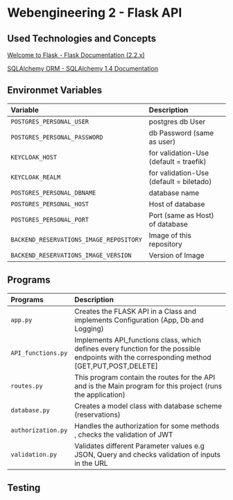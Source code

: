 
# Webengineering 2 - Flask API


## Used Technologies and Concepts

[Welcome to Flask - Flask Documentation (2.2.x)](https://flask.palletsprojects.com/en/2.2.x/)

[SQLAlchemy ORM - SQLAlchemy 1.4 Documentation](https://docs.sqlalchemy.org/en/14/orm/)


## Environmet Variables

| Variable | Description                |
| :-------- | :------------------------- |
| `POSTGRES_PERSONAL_USER` | postgres db User |
| `POSTGRES_PERSONAL_PASSWORD` | db Password (same as user)|
| `KEYCLOAK_HOST` | for validation-Use (default = traefik) |
| `KEYCLOAK_REALM` | for validation-Use (default = biletado) |
| `POSTGRES_PERSONAL_DBNAME` | database name |
| `POSTGRES_PERSONAL_HOST` | Host of database |
| `POSTGRES_PERSONAL_PORT` | Port (same as Host) of database |
| `BACKEND_RESERVATIONS_IMAGE_REPOSITORY` | Image of this repository|
| `BACKEND_RESERVATIONS_IMAGE_VERSION` | Version of Image |


## Programs
| Programs | Description                |
| :-------- | :------------------------- |
| `app.py` | Creates the FLASK API in a Class and implements Configuration (App, Db and Logging) |
| `API_functions.py` | Implements API_functions class, which defines every function for the possible endpoints with the corresponding method [GET,PUT,POST,DELETE]|
| `routes.py` | This program contain the routes for the API and is the Main program for this project (runs the application) |
| `database.py` | Creates a model class with database scheme (reservations)|
| `authorization.py` | Handles the authorization for some methods , checks the validation of JWT |
| `validation.py` | Validates different Parameter values e.g JSON, Query and checks validation of inputs in the URL|

## Testing

